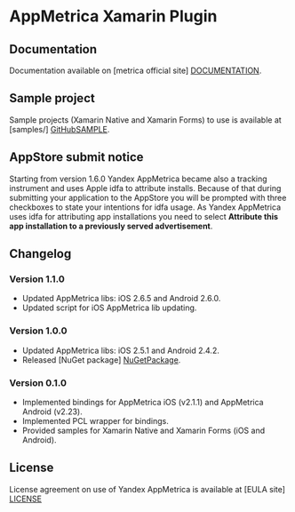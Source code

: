 # AppMetrica Xamarin Plugin

## Documentation
Documentation available on [metrica official site] [DOCUMENTATION].

## Sample project
Sample projects (Xamarin Native and Xamarin Forms) to use is available at [samples/] [GitHubSAMPLE].

## AppStore submit notice
Starting from version 1.6.0 Yandex AppMetrica became also a tracking instrument and
uses Apple idfa to attribute installs. Because of that during submitting your
application to the AppStore you will be prompted with three checkboxes to state
your intentions for idfa usage.
As Yandex AppMetrica uses idfa for attributing app installations you need to select **Attribute this app installation to a previously served
advertisement**.

## Changelog

### Version 1.1.0
* Updated AppMetrica libs: iOS 2.6.5 and Android 2.6.0.
* Updated script for iOS AppMetrica lib updating.

### Version 1.0.0
* Updated AppMetrica libs: iOS 2.5.1 and Android 2.4.2.
* Released [NuGet package] [NuGetPackage].

### Version 0.1.0
* Implemented bindings for AppMetrica iOS (v2.1.1) and AppMetrica Android (v2.23).
* Implemented PCL wrapper for bindings.
* Provided samples for Xamarin Native and Xamarin Forms (iOS and Android).

## License
License agreement on use of Yandex AppMetrica is available at [EULA site] [LICENSE]


[LICENSE]: https://yandex.com/legal/metrica_termsofuse/ "Yandex AppMetrica agreement"
[DOCUMENTATION]: https://tech.yandex.ru/metrica-mobile-sdk/doc/mobile-sdk-dg/concepts/xamarin-plugin-docpage/ "Yandex AppMetrica Xamarin Plugin documentation"
[GitHubSAMPLE]: https://github.com/yandexmobile/metrica-plugin-xamarin/tree/master/samples "Samples from reository"
[NuGetPackage]: https://www.nuget.org/packages/Yandex.Metrica.Xamarin/ "NuGet package"
